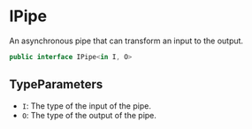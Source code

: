 # IPipe
An asynchronous pipe that can transform an input to the output.

```cs
public interface IPipe<in I, O>
```

## TypeParameters
- `I`: The type of the input of the pipe.
- `O`: The type of the output of the pipe.

